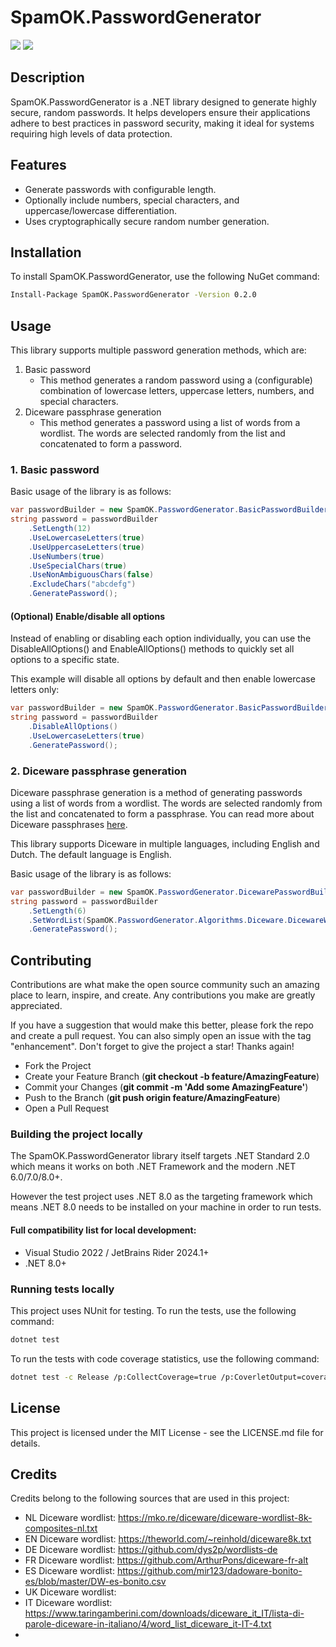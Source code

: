 # SpamOK.PasswordGenerator
[<img src="https://img.shields.io/github/v/release/SpamOK/SpamOK.PasswordGenerator?include_prereleases&logo=github">](https://github.com/SpamOK/SpamOK.PasswordGenerator/releases)  [<img src="https://img.shields.io/github/actions/workflow/status/SpamOK/SpamOK.PasswordGenerator/dotnet-build-run-tests.yml?label=tests">](https://github.com/SpamOK/SpamOK.PasswordGenerator/actions/workflows/dotnet-build-run-tests.yml)

## Description

SpamOK.PasswordGenerator is a .NET library designed to generate highly secure, random passwords. It helps developers ensure their applications adhere to best practices in password security, making it ideal for systems requiring high levels of data protection.

## Features

- Generate passwords with configurable length.
- Optionally include numbers, special characters, and uppercase/lowercase differentiation.
- Uses cryptographically secure random number generation.

## Installation

To install SpamOK.PasswordGenerator, use the following NuGet command:

```bash
Install-Package SpamOK.PasswordGenerator -Version 0.2.0
```

## Usage
This library supports multiple password generation methods, which are:

1. Basic password
   - This method generates a random password using a (configurable) combination of lowercase letters, uppercase letters, numbers, and special characters.
2. Diceware passphrase generation
   - This method generates a password using a list of words from a wordlist. The words are selected randomly from the list and concatenated to form a password.

### 1. Basic password
Basic usage of the library is as follows:
```csharp
var passwordBuilder = new SpamOK.PasswordGenerator.BasicPasswordBuilder();
string password = passwordBuilder
    .SetLength(12)
    .UseLowercaseLetters(true)
    .UseUppercaseLetters(true)
    .UseNumbers(true)
    .UseSpecialChars(true)
    .UseNonAmbiguousChars(false)
    .ExcludeChars("abcdefg")
    .GeneratePassword();
```

#### (Optional) Enable/disable all options

Instead of enabling or disabling each option individually, you can use the
DisableAllOptions() and EnableAllOptions() methods to quickly set all options to a specific state.

This example will disable all options by default and then enable lowercase letters only:

```csharp
var passwordBuilder = new SpamOK.PasswordGenerator.BasicPasswordBuilder();
string password = passwordBuilder
    .DisableAllOptions()
    .UseLowercaseLetters(true)
    .GeneratePassword();
```

### 2. Diceware passphrase generation
Diceware passphrase generation is a method of generating passwords using a list of words from a wordlist. The words are selected randomly from the list and concatenated to form a passphrase.
You can read more about Diceware passphrases [here](https://en.wikipedia.org/wiki/Diceware).

This library supports Diceware in multiple languages, including English and Dutch. The default language is English.

Basic usage of the library is as follows:
```csharp
var passwordBuilder = new SpamOK.PasswordGenerator.DicewarePasswordBuilder();
string password = passwordBuilder
    .SetLength(6)
    .SetWordList(SpamOK.PasswordGenerator.Algorithms.Diceware.DicewareWordList.English)
    .GeneratePassword();
```

## Contributing
Contributions are what make the open source community such an amazing place to learn, inspire, and create. Any contributions you make are greatly appreciated.

If you have a suggestion that would make this better, please fork the repo and create a pull request. You can also simply open an issue with the tag "enhancement".
Don't forget to give the project a star! Thanks again!

* Fork the Project
* Create your Feature Branch (**git checkout -b feature/AmazingFeature**)
* Commit your Changes (**git commit -m 'Add some AmazingFeature'**)
* Push to the Branch (**git push origin feature/AmazingFeature**)
* Open a Pull Request

### Building the project locally
The SpamOK.PasswordGenerator library itself targets .NET Standard 2.0 which means it works on both .NET Framework and the modern .NET 6.0/7.0/8.0+.

However the test project uses .NET 8.0 as the targeting framework which means .NET 8.0 needs to be installed on your machine in order to run tests.

#### Full compatibility list for local development:
- Visual Studio 2022 / JetBrains Rider 2024.1+
- .NET 8.0+

### Running tests locally
This project uses NUnit for testing. To run the tests, use the following command:

```bash
dotnet test
```

To run the tests with code coverage statistics, use the following command:

```bash
dotnet test -c Release /p:CollectCoverage=true /p:CoverletOutput=coverage /p:CoverletOutputFormat=opencover
```

## License
This project is licensed under the MIT License - see the LICENSE.md file for details.

## Credits
Credits belong to the following sources that are used in this project:

- NL Diceware wordlist: https://mko.re/diceware/diceware-wordlist-8k-composites-nl.txt
- EN Diceware wordlist: https://theworld.com/~reinhold/diceware8k.txt
- DE Diceware wordlist: https://github.com/dys2p/wordlists-de
- FR Diceware wordlist: https://github.com/ArthurPons/diceware-fr-alt
- ES Diceware wordlist: https://github.com/mir123/dadoware-bonito-es/blob/master/DW-es-bonito.csv
- UK Diceware wordlist:
- IT Diceware wordlist: https://www.taringamberini.com/downloads/diceware_it_IT/lista-di-parole-diceware-in-italiano/4/word_list_diceware_it-IT-4.txt
-


